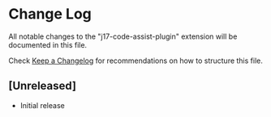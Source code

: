 # Change Log

All notable changes to the "j17-code-assist-plugin" extension will be documented in this file.

Check [Keep a Changelog](http://keepachangelog.com/) for recommendations on how to structure this file.

## [Unreleased]

- Initial release
